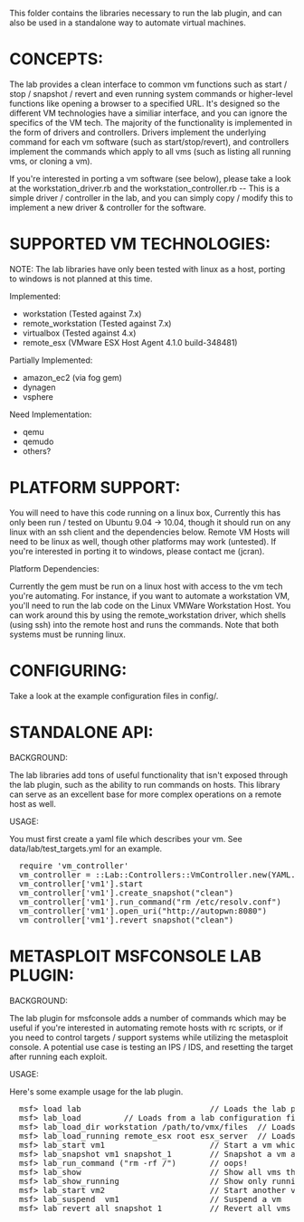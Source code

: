 This folder contains the libraries necessary to run the lab plugin, and can also be used in a standalone way to automate virtual machines.

CONCEPTS:
=========

The lab provides a clean interface to common vm functions such as start / stop / snapshot / revert and even running system commands or higher-level functions like opening a browser to a specified URL. It's designed so the different VM technologies have a similiar interface, and you can ignore the specifics of the VM tech. The majority of the functionality is implemented in the form of drivers and controllers. Drivers implement the underlying command for each vm software (such as start/stop/revert), and controllers implement the commands which apply to all vms (such as listing all running vms, or cloning a vm). 

If you're interested in porting a vm software (see below), please take a look at the workstation_driver.rb and the workstation_controller.rb -- This is a simple driver / controller in the lab, and you can simply copy / modify this to implement a new driver & controller for the software. 

SUPPORTED VM TECHNOLOGIES:
==========================
NOTE: The lab libraries have only been tested with linux as a host, porting to windows is not planned at this time.

Implemented:

- workstation (Tested against 7.x)
- remote_workstation (Tested against 7.x)
- virtualbox (Tested against 4.x)
- remote_esx (VMware ESX Host Agent 4.1.0 build-348481)

Partially Implemented:

- amazon_ec2 (via fog gem)
- dynagen
- vsphere

Need Implementation:

 - qemu
 - qemudo
 - others?

PLATFORM SUPPORT:
=================
You will need to have this code running on a linux box, Currently this has only been run / tested on Ubuntu 9.04 -> 10.04, though it should run on any linux with an ssh client and the dependencies below. Remote VM Hosts will need to be linux as well, though other platforms may work (untested). If you're interested in porting it to windows, please contact me (jcran). 

Platform Dependencies:

Currently the gem must be run on a linux host with access to the vm
tech you're automating. For instance, if you want to automate a
workstation VM, you'll need to run the lab code on the Linux VMWare
Workstation Host. You can work around this by using the
remote_workstation driver, which shells (using ssh) into the remote host
and runs the commands. Note that both systems must be running linux. 

CONFIGURING:
============

Take a look at the example configuration files in config/.

STANDALONE API:
===============
BACKGROUND:

The lab libraries add tons of useful functionality that isn't exposed through the lab plugin, such as the ability to run commands on hosts. This library can serve as an excellent base for more complex operations on a remote host as well. 

USAGE:

You must first create a yaml file which describes your vm. See data/lab/test_targets.yml for an example.  
<pre>
  require 'vm_controller'
  vm_controller = ::Lab::Controllers::VmController.new(YAML.load_file(lab_def)) 
  vm_controller['vm1'].start
  vm_controller['vm1'].create_snapshot("clean") 
  vm_controller['vm1'].run_command("rm /etc/resolv.conf")
  vm_controller['vm1'].open_uri("http://autopwn:8080")
  vm_controller['vm1'].revert_snapshot("clean")
</pre>
METASPLOIT MSFCONSOLE LAB PLUGIN:
=================================

BACKGROUND:

The lab plugin for msfconsole adds a number of commands which may be useful if you're interested in automating remote hosts with rc scripts, or if you need to control targets / support systems while utilizing the metasploit console. A potential use case is testing an IPS / IDS, and resetting the target after running each exploit. 

USAGE:

Here's some example usage for the lab plugin. 
<pre>
  msf> load lab                           // Loads the lab plugin
  msf> lab_load <path_to_lab_file>        // Loads from a lab configuration file. See data/lab/test_targets.yml for an example
  msf> lab_load_dir workstation /path/to/vmx/files  // Loads from a local directory.
  msf> lab_load_running remote_esx root esx_server  // Loads all running vms. 
  msf> lab_start vm1                      // Start a vm which was loaded above
  msf> lab_snapshot vm1 snapshot_1        // Snapshot a vm as 'snapshot_1'
  msf> lab_run_command ("rm -rf /")       // oops!
  msf> lab_show                           // Show all vms that we're aware of
  msf> lab_show_running                   // Show only running vms
  msf> lab_start vm2                      // Start another vm
  msf> lab_suspend  vm1                   // Suspend a vm
  msf> lab_revert all snapshot_1          // Revert all vms back to 'snapshot_1'
</pre>
